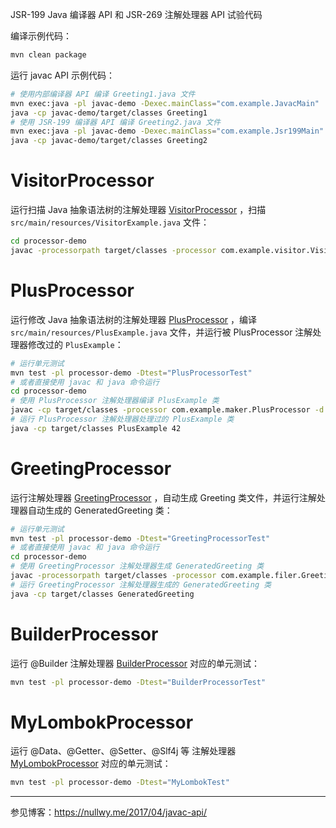 JSR-199 Java 编译器 API 和 JSR-269 注解处理器 API 试验代码

编译示例代码：

``` bash
mvn clean package
```

运行 javac API 示例代码：

``` bash
# 使用内部编译器 API 编译 Greeting1.java 文件 
mvn exec:java -pl javac-demo -Dexec.mainClass="com.example.JavacMain"
java -cp javac-demo/target/classes Greeting1
# 使用 JSR-199 编译器 API 编译 Greeting2.java 文件 
mvn exec:java -pl javac-demo -Dexec.mainClass="com.example.Jsr199Main" -Dexec.args="javac-demo/src/main/resources/Greeting2.java"
java -cp javac-demo/target/classes Greeting2
```

# VisitorProcessor

运行扫描 Java
抽象语法树的注解处理器 [VisitorProcessor](https://github.com/yulewei/annotation-processor-demo/blob/master/processor-demo/src/main/java/com/example/visitor/VisitorProcessor.java)
，扫描 `src/main/resources/VisitorExample.java` 文件：

``` bash
cd processor-demo
javac -processorpath target/classes -processor com.example.visitor.VisitorProcessor -proc:only src/main/resources/VisitorExample.java
```

# PlusProcessor

运行修改 Java
抽象语法树的注解处理器 [PlusProcessor](https://github.com/yulewei/annotation-processor-demo/blob/master/processor-demo/src/main/java/com/example/maker/PlusProcessor.java)
，编译 `src/main/resources/PlusExample.java` 文件，并运行被 PlusProcessor 注解处理器修改过的 `PlusExample`：

``` bash
# 运行单元测试
mvn test -pl processor-demo -Dtest="PlusProcessorTest"
# 或者直接使用 javac 和 java 命令运行
cd processor-demo
# 使用 PlusProcessor 注解处理器编译 PlusExample 类
javac -cp target/classes -processor com.example.maker.PlusProcessor -d target/classes src/main/resources/PlusExample.java
# 运行 PlusProcessor 注解处理器处理过的 PlusExample 类
java -cp target/classes PlusExample 42
```

# GreetingProcessor

运行注解处理器 [GreetingProcessor](https://github.com/yulewei/annotation-processor-demo/blob/master/processor-demo/src/main/java/com/example/filer/GreetingProcessor.java)
，自动生成 Greeting 类文件，并运行注解处理器自动生成的 GeneratedGreeting 类：

``` bash
# 运行单元测试
mvn test -pl processor-demo -Dtest="GreetingProcessorTest"
# 或者直接使用 javac 和 java 命令运行
cd processor-demo
# 使用 GreetingProcessor 注解处理器生成 GeneratedGreeting 类
javac -processorpath target/classes -processor com.example.filer.GreetingProcessor -Agreeting.className=GeneratedGreeting -d target/classes src/main/resources/Greeting1.java
# 运行 GreetingProcessor 注解处理器生成的 GeneratedGreeting 类
java -cp target/classes GeneratedGreeting
```

# BuilderProcessor

运行 @Builder
注解处理器 [BuilderProcessor](https://github.com/yulewei/annotation-processor-demo/blob/master/mylombok/src/main/java/com/example/filer/BuilderProcessor.java)
对应的单元测试：

``` bash
mvn test -pl processor-demo -Dtest="BuilderProcessorTest"
```

# MyLombokProcessor

运行 @Data、@Getter、@Setter、@Slf4j 等
注解处理器 [MyLombokProcessor](https://github.com/yulewei/annotation-processor-demo/blob/master/mylombok/src/main/java/com/example/processor/MyLombokProcessor.java)
对应的单元测试：

``` bash
mvn test -pl processor-demo -Dtest="MyLombokTest"
```

---

参见博客：<https://nullwy.me/2017/04/javac-api/>
